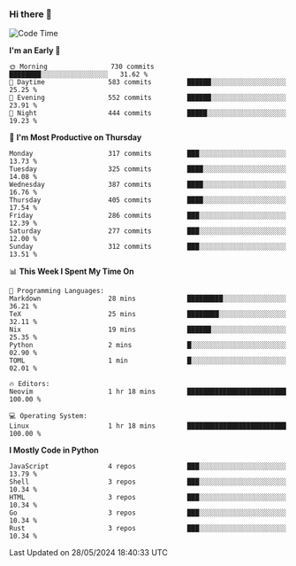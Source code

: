 ### Hi there 👋
<!--START_SECTION:waka-->
![Code Time](http://img.shields.io/badge/Code%20Time-325%20hrs%2031%20mins-blue)

**I'm an Early 🐤** 

```text
🌞 Morning                730 commits         ████████░░░░░░░░░░░░░░░░░   31.62 % 
🌆 Daytime                583 commits         ██████░░░░░░░░░░░░░░░░░░░   25.25 % 
🌃 Evening                552 commits         ██████░░░░░░░░░░░░░░░░░░░   23.91 % 
🌙 Night                  444 commits         █████░░░░░░░░░░░░░░░░░░░░   19.23 % 
```
📅 **I'm Most Productive on Thursday** 

```text
Monday                   317 commits         ███░░░░░░░░░░░░░░░░░░░░░░   13.73 % 
Tuesday                  325 commits         ████░░░░░░░░░░░░░░░░░░░░░   14.08 % 
Wednesday                387 commits         ████░░░░░░░░░░░░░░░░░░░░░   16.76 % 
Thursday                 405 commits         ████░░░░░░░░░░░░░░░░░░░░░   17.54 % 
Friday                   286 commits         ███░░░░░░░░░░░░░░░░░░░░░░   12.39 % 
Saturday                 277 commits         ███░░░░░░░░░░░░░░░░░░░░░░   12.00 % 
Sunday                   312 commits         ███░░░░░░░░░░░░░░░░░░░░░░   13.51 % 
```


📊 **This Week I Spent My Time On** 

```text
💬 Programming Languages: 
Markdown                 28 mins             █████████░░░░░░░░░░░░░░░░   36.21 % 
TeX                      25 mins             ████████░░░░░░░░░░░░░░░░░   32.11 % 
Nix                      19 mins             ██████░░░░░░░░░░░░░░░░░░░   25.35 % 
Python                   2 mins              █░░░░░░░░░░░░░░░░░░░░░░░░   02.90 % 
TOML                     1 min               █░░░░░░░░░░░░░░░░░░░░░░░░   02.01 % 

🔥 Editors: 
Neovim                   1 hr 18 mins        █████████████████████████   100.00 % 

💻 Operating System: 
Linux                    1 hr 18 mins        █████████████████████████   100.00 % 
```

**I Mostly Code in Python** 

```text
JavaScript               4 repos             ███░░░░░░░░░░░░░░░░░░░░░░   13.79 % 
Shell                    3 repos             ███░░░░░░░░░░░░░░░░░░░░░░   10.34 % 
HTML                     3 repos             ███░░░░░░░░░░░░░░░░░░░░░░   10.34 % 
Go                       3 repos             ███░░░░░░░░░░░░░░░░░░░░░░   10.34 % 
Rust                     3 repos             ███░░░░░░░░░░░░░░░░░░░░░░   10.34 % 
```




 Last Updated on 28/05/2024 18:40:33 UTC
<!--END_SECTION:waka-->

<!--
**YoganshSharma/YoganshSharma** is a ✨ _special_ ✨ repository because its `README.md` (this file) appears on your GitHub profile.

Here are some ideas to get you started:

- 🔭 I’m currently working on ...
- 🌱 I’m currently learning ...
- 👯 I’m looking to collaborate on ...
- 🤔 I’m looking for help with ...
- 💬 Ask me about ...
- 📫 How to reach me: ...
- 😄 Pronouns: ...
- ⚡ Fun fact: ...
-->
